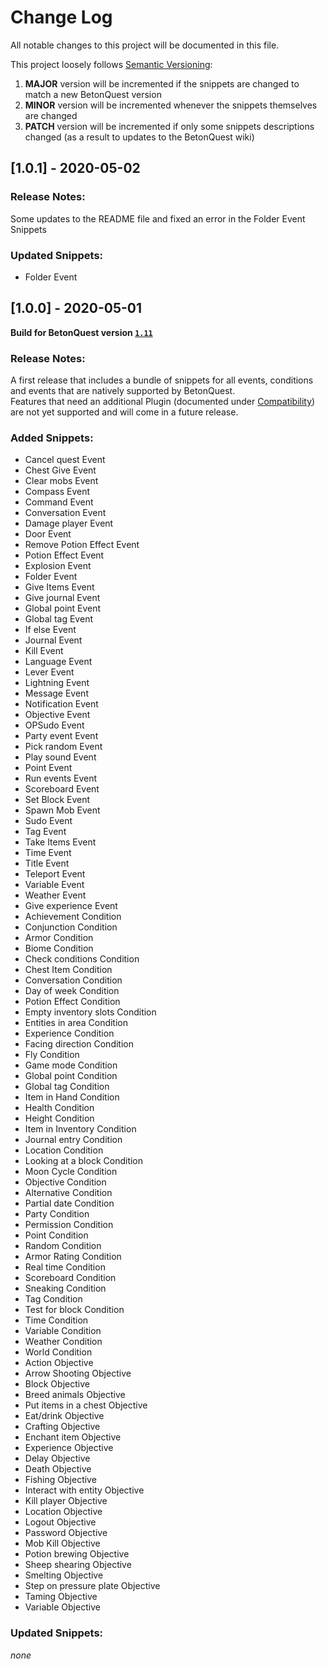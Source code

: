 # Change Log
All notable changes to this project will be documented in this file.

This project loosely follows [Semantic Versioning](https://semver.org/spec/v2.0.0.html):  
 1. **MAJOR** version will be incremented if the snippets are changed to match a new BetonQuest version  
 2. **MINOR** version will be incremented whenever the snippets themselves are changed  
 3. **PATCH** version will be incremented if only some snippets descriptions changed (as a result to updates to the BetonQuest wiki)


<!-- TODO Update change log -->

## [1.0.1] - 2020-05-02

### Release Notes:
Some updates to the README file and fixed an error in the Folder Event Snippets

### Updated Snippets:
  * Folder Event

## [1.0.0] - 2020-05-01

**Build for BetonQuest version [`1.11`](https://github.com/BetonQuest/BetonQuest/releases/tag/v1.11)**

### Release Notes:

A first release that includes a bundle of snippets for all events, conditions and events that are natively supported by BetonQuest.  
Features that need an additional Plugin (documented under [Compatibility](https://betonquest.github.io/BetonQuest/en/latest/)) are not yet supported and will come in a future release.  


### Added Snippets:
  * Cancel quest Event
  * Chest Give Event
  * Clear mobs Event
  * Compass Event
  * Command Event
  * Conversation Event
  * Damage player Event
  * Door Event
  * Remove Potion Effect Event
  * Potion Effect Event
  * Explosion Event
  * Folder Event
  * Give Items Event
  * Give journal Event
  * Global point Event
  * Global tag Event
  * If else Event
  * Journal Event
  * Kill Event
  * Language Event
  * Lever Event
  * Lightning Event
  * Message Event
  * Notification Event
  * Objective Event
  * OPSudo Event
  * Party event Event
  * Pick random Event
  * Play sound Event
  * Point Event
  * Run events Event
  * Scoreboard Event
  * Set Block Event
  * Spawn Mob Event
  * Sudo Event
  * Tag Event
  * Take Items Event
  * Time Event
  * Title Event
  * Teleport Event
  * Variable Event
  * Weather Event
  * Give experience Event
  * Achievement Condition
  * Conjunction Condition
  * Armor Condition
  * Biome Condition
  * Check conditions Condition
  * Chest Item Condition
  * Conversation Condition
  * Day of week Condition
  * Potion Effect Condition
  * Empty inventory slots Condition
  * Entities in area Condition
  * Experience Condition
  * Facing direction Condition
  * Fly Condition
  * Game mode Condition
  * Global point Condition
  * Global tag Condition
  * Item in Hand Condition
  * Health Condition
  * Height Condition
  * Item in Inventory Condition
  * Journal entry Condition
  * Location Condition
  *  Looking at a block Condition
  * Moon Cycle Condition
  * Objective Condition
  * Alternative Condition
  * Partial date Condition
  * Party Condition
  * Permission Condition
  * Point Condition
  * Random Condition
  * Armor Rating Condition
  * Real time Condition
  * Scoreboard Condition
  * Sneaking Condition
  * Tag Condition
  * Test for block Condition
  * Time Condition
  * Variable Condition
  * Weather Condition
  * World Condition
  * Action Objective
  * Arrow Shooting Objective
  * Block Objective
  * Breed animals Objective
  * Put items in a chest Objective
  * Eat/drink Objective
  * Crafting Objective
  * Enchant item Objective
  * Experience Objective
  * Delay Objective
  * Death Objective
  * Fishing Objective
  * Interact with entity Objective
  * Kill player Objective
  * Location Objective
  * Logout Objective
  * Password Objective
  * Mob Kill Objective
  * Potion brewing Objective
  * Sheep shearing Objective
  * Smelting Objective
  * Step on pressure plate Objective
  * Taming Objective
  * Variable Objective

  ### Updated Snippets:
  _none_